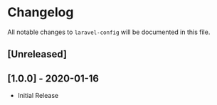 # Changelog
All notable changes to `laravel-config` will be documented in this file.

## [Unreleased]

## [1.0.0] - 2020-01-16
- Initial Release

